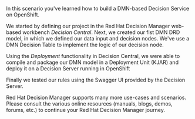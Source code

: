 In this scenario you've learned how to build a DMN-based Decision Service on OpenShift.

We started by defining our project in the Red Hat Decision Manager web-based workbench *Decision Central*. Next, we created our fist DMN DRD model, in which we defined our data input and decision nodes. We've use a DMN Decision Table to implement the logic of our decision node.

Using the *Deployment* functionality in Decision Central, we were able to compile and package our DMN model in a Deployment Unit (KJAR) and deploy it on a Decision Server running in OpenShift

Finally we tested our rules using the Swagger UI provided by the Decision Server.

Red Hat Decision Manager supports many more use-cases and scenarios. Please consult the various online resources (manuals, blogs, demos, forums, etc.) to continue your Red Hat Decision Manager journey.
